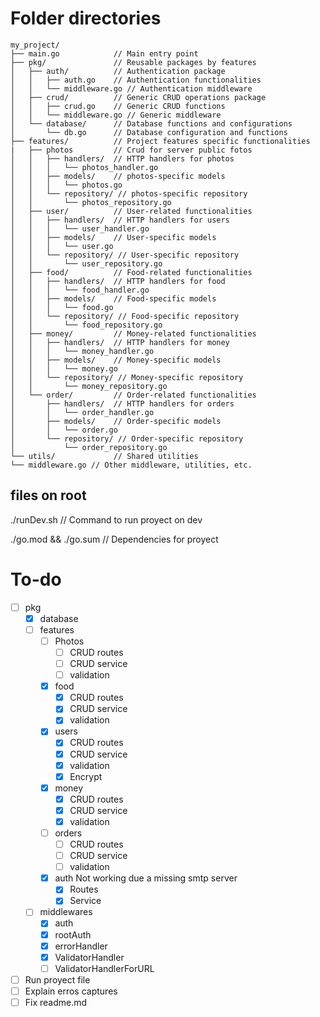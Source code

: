 # Folder directories

```
my_project/
├── main.go            // Main entry point
├── pkg/               // Reusable packages by features
│   ├── auth/          // Authentication package
│   │   ├── auth.go    // Authentication functionalities
│   │   └── middleware.go // Authentication middleware
│   ├── crud/          // Generic CRUD operations package
│   │   ├── crud.go    // Generic CRUD functions
│   │   └── middleware.go // Generic middleware
│   └── database/      // Database functions and configurations
│       └── db.go      // Database configuration and functions
├── features/          // Project features specific functionalities
|   ├── photos         // Crud for server public fotos
│   │   ├── handlers/  // HTTP handlers for photos
│   │   │   └── photos_handler.go
│   │   ├── models/    // photos-specific models
│   │   │   └── photos.go
│   │   └── repository/ // photos-specific repository
│   │       └── photos_repository.go
│   ├── user/          // User-related functionalities
│   │   ├── handlers/  // HTTP handlers for users
│   │   │   └── user_handler.go
│   │   ├── models/    // User-specific models
│   │   │   └── user.go
│   │   └── repository/ // User-specific repository
│   │       └── user_repository.go
│   ├── food/          // Food-related functionalities
│   │   ├── handlers/  // HTTP handlers for food
│   │   │   └── food_handler.go
│   │   ├── models/    // Food-specific models
│   │   │   └── food.go
│   │   └── repository/ // Food-specific repository
│   │       └── food_repository.go
│   ├── money/         // Money-related functionalities
│   │   ├── handlers/  // HTTP handlers for money
│   │   │   └── money_handler.go
│   │   ├── models/    // Money-specific models
│   │   │   └── money.go
│   │   └── repository/ // Money-specific repository
│   │       └── money_repository.go
│   └── order/         // Order-related functionalities
│       ├── handlers/  // HTTP handlers for orders
│       │   └── order_handler.go
│       ├── models/    // Order-specific models
│       │   └── order.go
│       └── repository/ // Order-specific repository
│           └── order_repository.go
└── utils/             // Shared utilities
└── middleware.go // Other middleware, utilities, etc.
```

## files on root

./runDev.sh // Command to run proyect on dev

./go.mod && ./go.sum // Dependencies for proyect

# To-do

* [ ] pkg
  * [x] database
  * [ ] features
    * [ ] Photos
      * [ ] CRUD routes
      * [ ] CRUD service
      * [ ] validation
    * [X] food
      * [X] CRUD routes
      * [X] CRUD service
      * [X] validation
    * [X] users
      * [X] CRUD routes
      * [X] CRUD service
      * [X] validation
      * [X] Encrypt
    * [X] money
      * [X] CRUD routes
      * [X] CRUD service
      * [X] validation
    * [ ] orders
      * [ ] CRUD routes
      * [ ] CRUD service
      * [ ] validation
    * [X] auth
      Not working due a missing smtp server
      * [X] Routes
      * [X] Service
  * [ ] middlewares
    * [X] auth
    * [X] rootAuth
    * [X] errorHandler
    * [X] ValidatorHandler
    * [ ] ValidatorHandlerForURL
* [ ] Run proyect file
* [ ] Explain erros captures
* [ ] Fix readme.md